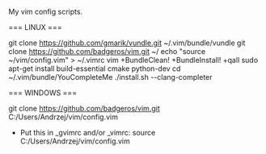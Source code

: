 My vim config scripts.

=== LINUX ===

git clone https://github.com/gmarik/vundle.git ~/.vim/bundle/vundle
git clone https://github.com/badgeros/vim.git ~/
echo "source ~/vim/config.vim" > ~/.vimrc
vim +BundleClean! +BundleInstall! +qall
sudo apt-get install build-essential cmake python-dev
cd ~/.vim/bundle/YouCompleteMe
./install.sh --clang-completer

=== WINDOWS ===

git clone https://github.com/badgeros/vim.git C:/Users/Andrzej/vim/config.vim
 - Put this in _gvimrc and/or _vimrc:
source C:/Users/Andrzej/vim/config.vim

